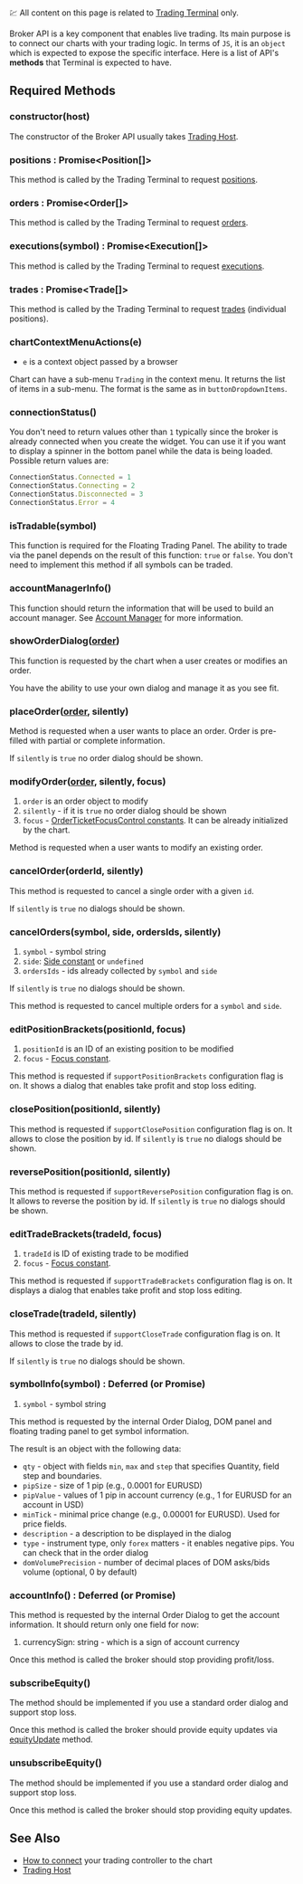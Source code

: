 :chart: All content on this page is related to [Trading Terminal](wiki/charting_library/Trading-Terminal.md) only.

Broker API is a key component that enables live trading. Its main purpose is to connect our charts with your trading logic. In terms of `JS`, it is an `object` which is expected to expose the specific interface. Here is a list of API's **methods** that Terminal is expected to have.

## Required Methods

### constructor(host)

The constructor of the Broker API usually takes [Trading Host](wiki/charting_library/Trading-Host.md).

### positions : Promise<Position[]>

This method is called by the Trading Terminal to request [positions](wiki/charting_library/Trading-Objects-and-Constants.md#position).

### orders : Promise<Order[]>

This method is called by the Trading Terminal to request [orders](wiki/charting_library/Trading-Objects-and-Constants.md#order).

### executions(symbol) : Promise<Execution[]>

This method is called by the Trading Terminal to request [executions](wiki/charting_library/Trading-Objects-and-Constants.md#execution).

### trades : Promise<Trade[]>

This method is called by the Trading Terminal to request [trades](wiki/charting_library/Trading-Objects-and-Constants.md#trade) (individual positions).

### chartContextMenuActions(e)

- `e` is a context object passed by a browser

Chart can have a sub-menu `Trading` in the context menu. It returns the list of items in a sub-menu. The format is the same as in `buttonDropdownItems`.

### connectionStatus()

You don't need to return values other than `1` typically since the broker is already connected when you create the widget. You can use it if you want to display a spinner in the bottom panel while the data is being loaded.
Possible return values are:

```javascript
ConnectionStatus.Connected = 1
ConnectionStatus.Connecting = 2
ConnectionStatus.Disconnected = 3
ConnectionStatus.Error = 4
```

### isTradable(symbol)

This function is required for the Floating Trading Panel. The ability to trade via the panel depends on the result of this function: `true` or `false`. You don't need to implement this method if all symbols can be traded.

### accountManagerInfo()

This function should return the information that will be used to build an account manager.
See [Account Manager](wiki/charting_library/Account-Manager.md) for more information.

### showOrderDialog([order](wiki/charting_library/Trading-Objects-and-Constants.md#order))

This function is requested by the chart when a user creates or modifies an order.

You have the ability to use your own dialog and manage it as you see fit.

### placeOrder([order](wiki/charting_library/Trading-Objects-and-Constants.md#order), silently)

Method is requested when a user wants to place an order. Order is pre-filled with partial or complete information.

If `silently` is `true` no order dialog should be shown.

### modifyOrder([order](wiki/charting_library/Trading-Objects-and-Constants.md#order), silently, focus)

1. `order` is an order object to modify
1. `silently` - if it is `true` no order dialog should be shown
1. `focus` - [OrderTicketFocusControl constants](wiki/charting_library/Trading-Objects-and-Constants.md#orderticketfocuscontrol). It can be already initialized by the chart.

Method is requested when a user wants to modify an existing order.

### cancelOrder(orderId, silently)

This method is requested to cancel a single order with a given `id`.

If `silently` is `true` no dialogs should be shown.

### cancelOrders(symbol, side, ordersIds, silently)

1. `symbol` - symbol string
1. `side`: [Side constant](wiki/charting_library/Trading-Objects-and-Constants.md#side) or `undefined`
1. `ordersIds` - ids already collected by `symbol` and `side`

If `silently` is `true` no dialogs should be shown.

This method is requested to cancel multiple orders for a `symbol` and `side`.

### editPositionBrackets(positionId, focus)

1. `positionId` is an ID of an existing position to be modified
1. `focus` - [Focus constant](wiki/charting_library/Trading-Objects-and-Constants.md#orderticketfocuscontrol).

This method is requested if `supportPositionBrackets` configuration flag is on. It shows a dialog that enables take profit and stop loss editing.

### closePosition(positionId, silently)

This method is requested if `supportClosePosition` configuration flag is on. It allows to close the position by id.
If `silently` is `true` no dialogs should be shown.

### reversePosition(positionId, silently)

This method is requested if `supportReversePosition` configuration flag is on. It allows to reverse the position by id.
If `silently` is `true` no dialogs should be shown.

### editTradeBrackets(tradeId, focus)

1. `tradeId` is ID of existing trade to be modified
1. `focus` - [Focus constant](wiki/charting_library/Trading-Objects-and-Constants.md#orderticketfocuscontrol).

This method is requested if `supportTradeBrackets` configuration flag is on. It displays a dialog that enables take profit and stop loss editing.

### closeTrade(tradeId, silently)

This method is requested if `supportCloseTrade` configuration flag is on. It allows to close the trade by id.

If `silently` is `true` no dialogs should be shown.

### symbolInfo(symbol) : Deferred (or Promise)

1. `symbol` - symbol string

This method is requested by the internal Order Dialog, DOM panel and floating trading panel to get symbol information.

The result is an object with the following data:

- `qty` - object with fields `min`, `max` and `step` that specifies Quantity, field step and boundaries.
- `pipSize` - size of 1 pip (e.g., 0.0001 for EURUSD)
- `pipValue` - values of 1 pip in account currency (e.g., 1 for EURUSD for an account in USD)
- `minTick` - minimal price change (e.g., 0.00001 for EURUSD). Used for price fields.
- `description` - a description to be displayed in the dialog
- `type` - instrument type, only `forex` matters - it enables negative pips. You can check that in the order dialog
- `domVolumePrecision` - number of decimal places of DOM asks/bids volume (optional, 0 by default)

### accountInfo() : Deferred (or Promise)

This method is requested by the internal Order Dialog to get the account information.
It should return only one field for now:

1. currencySign: string - which is a sign of account currency

Once this method is called the broker should stop providing profit/loss.

### subscribeEquity()

The method should be implemented if you use a standard order dialog and support stop loss.

Once this method is called the broker should provide equity updates via [equityUpdate](wiki/charting_library/Trading-Host.md#equityupdateequity) method.

### unsubscribeEquity()

The method should be implemented if you use a standard order dialog and support stop loss.

Once this method is called the broker should stop providing equity updates.

## See Also

- [How to connect](wiki/charting_library/Widget-Constructor.md#brokerfactory) your trading controller to the chart
- [Trading Host](wiki/charting_library/Trading-Host.md)
